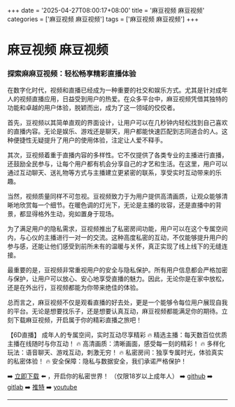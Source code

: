 +++
date = '2025-04-27T08:00:17+08:00'
title = '麻豆视频 麻豆视频'
categories = ['麻豆视频 麻豆视频']
tags = ['麻豆视频 麻豆视频']
+++

# 麻豆视频 麻豆视频

### 探索麻麻豆视频：轻松畅享精彩直播体验

在数字化时代，视频和直播已经成为一种重要的社交和娱乐方式。尤其是针对成年人的视频直播应用，日益受到用户的热爱。在众多平台中，麻豆视频凭借其独特的功能和卓越的用户体验，脱颖而出，成为了这一领域的佼佼者。

首先，豆视频以其简单直观的界面设计，让用户可以在几秒钟内轻松找到自己喜欢的直播内容。无论是娱乐、游戏还是聊天，用户都能快速匹配到志同道合的人。这种便捷性无疑提升了用户的使用体验，注定让人爱不释手。

其次，豆视频着重于直播内容的多样性。它不仅提供了各类专业的主播进行直播，还鼓励全民参与，让每个用户都有机会分享自己的才艺和生活。在这里，用户可以通过互动聊天、送礼物等方式与主播建立更紧密的联系，享受实时互动带来的乐趣。

当然，视频质量同样不可忽视。豆视频致力于为用户提供高清画质，让观众能够清晰地欣赏每一个细节。在暖色调的灯光下，无论是主播的妆容，还是直播中的背景，都显得格外生动，宛如置身于现场。

为了满足用户的隐私需求，豆视频推出了私密房间功能，用户可以在这个专属空间内，与心仪的主播进行一对一的交流。这种高度私密的互动，不仅能够提升用户的参与感，还能让他们感受到前所未有的温暖与关怀，真正实现了线上线下的无缝连接。

最重要的是，豆视频非常重视用户的安全与隐私保护。所有用户信息都会严格加密与保护，让用户可以放心、安心地享受直播的魅力。因此，无论你是在家中放松，还是在外出行，豆视频都能为你带来绝佳的体验。

总而言之，麻豆视频不仅是观看直播的好去处，更是一个能够令每位用户展现自我的平台。无论是想要找乐子，还是想要认真互动，麻豆视频都能满足你的期待。立刻下载麻豆视频，开启属于你的精彩直播之旅吧！

【6D直播】 
成年人的专属空间，实时互动尽享精彩 
🔥 精选主播：每天数百位优质主播在线随时与你互动！ 
🔥 高清画质：清晰画面，感受每一刻的精彩！ 
🔥 多样化玩法：语音聊天、游戏互动，刺激无穷！ 
🔥 私密房间：独享专属时光，体验真实的私密体验！ 
🔥 安全保障：隐私与数据安全，我们承诺严格保护！

➡️ [立即下载](https://down123.s3.ap-east-1.amazonaws.com/down/down.html?channelCode=blog) ⬅️ ，开启你的私密世界！ （仅限18岁以上成年人） 
➡️ [github](https://aldult-live.github.io/) 
➡️ [gitlab](https://seo-09598d.gitlab.io/) 
➡️ [推特](https://x.com/wegame33) 
➡️ [youtube](https://www.youtube.com/@6Dlive)

---
